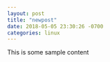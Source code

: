 ```yaml
---
layout: post
title: "newpost"
date: 2018-05-05 23:30:26 -0700
categories: linux
---
```


This is some sample content

